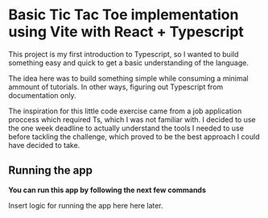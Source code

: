 # Basic Tic Tac Toe implementation using Vite with React + Typescript

This project is my first introduction to Typescript, so I wanted to build something easy and quick to get a basic understanding of the language.

The idea here was to build something simple while consuming a minimal ammount of tutorials. In other ways, figuring out Typescript from documentation only.

The inspiration for this little code exercise came from a job application proccess which required Ts, which I was not familiar with. I decided to use the one week deadline to actually understand the tools I needed to use before tackling the challenge, which proved to be the best approach I could have decided to take.

## Running the app

**You can run this app by following the next few commands**

Insert logic for running the app here here later.
